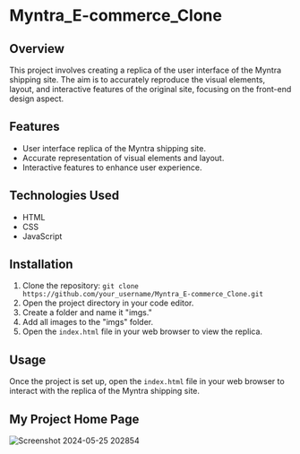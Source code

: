 # Myntra_E-commerce_Clone

## Overview
This project involves creating a replica of the user interface of the Myntra shipping site. The aim is to accurately reproduce the visual elements, layout, and interactive features of the original site, focusing on the front-end design aspect.

## Features
- User interface replica of the Myntra shipping site.
- Accurate representation of visual elements and layout.
- Interactive features to enhance user experience.

## Technologies Used
- HTML
- CSS
- JavaScript

## Installation
1. Clone the repository: `git clone https://github.com/your_username/Myntra_E-commerce_Clone.git`
2. Open the project directory in your code editor.
3. Create a folder and name it "imgs."
4. Add all images to the "imgs" folder.
5. Open the `index.html` file in your web browser to view the replica.

## Usage
Once the project is set up, open the `index.html` file in your web browser to interact with the replica of the Myntra shipping site.

## My Project Home Page
![Screenshot 2024-05-25 202854](https://github.com/Anupam-Consultency-Services/Myntra_E-commerce_Clone/assets/116145439/4577e2e6-8dbd-4481-839f-99224d0a48ef)
